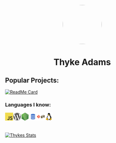 <p align="center">
    <img style="border-radius: 100px" width="128" height="128" src="https://cdn.discordapp.com/avatars/376901199225552898/401edcbaa39365697dc0a01cb1d0b485.png?size=2048">
</p>
<h1 align="center">Thyke Adams</h1>

## Popular Projects:
[![ReadMe Card](https://github-readme-stats.vercel.app/api/pin/?username=flam3rboy&repo=discord-bot-client)](https://github.com/Flam3rboy/discord-bot-client)


### Languages I know:

<img align="left" alt="JavaScript" width="26px" src="https://raw.githubusercontent.com/github/explore/80688e429a7d4ef2fca1e82350fe8e3517d3494d/topics/javascript/javascript.png" />
<img align="left" alt="Wordpress" width="26px" src="https://github.com/github/explore/blob/master/topics/wordpress/wordpress.png?raw=true" />
<img align="left" alt="Node.js" width="26px" src="https://raw.githubusercontent.com/github/explore/80688e429a7d4ef2fca1e82350fe8e3517d3494d/topics/nodejs/nodejs.png" />
<img align="left" alt="SQL" width="26px" src="https://raw.githubusercontent.com/github/explore/80688e429a7d4ef2fca1e82350fe8e3517d3494d/topics/sql/sql.png" />
<img align="left" alt="GitHub" width="26px" src="https://raw.githubusercontent.com/github/explore/80688e429a7d4ef2fca1e82350fe8e3517d3494d/topics/git/git.png" />
<img align="left" alt="Linux" width="26px" src="https://github.com/github/explore/blob/master/topics/linux/linux.png?raw=true" />
<br />
<br />
<br />


[![Thykes Stats](https://github-readme-stats.vercel.app/api?username=ThykeAdams)](https://github.com/ThykeAdams)

